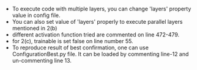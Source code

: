 - To execute code with multiple layers, you can change 'layers' property value in config file. 
- You can also set value of 'layers' properly to execute parallel layers mentioned in 2(b)
- different activation function tried are commented on line 472-479.
- for 2(c), trainable is set false on line number 55. 
- To reproduce result of best confirmation, one can use ConfigurationBest.py file. It can be loaded by commenting line-12 and un-commenting line 13.    
